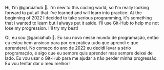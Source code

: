 Hi, I’m @garciahub 👋. I'm new to this coding world, so I'm really looking forward to put all that I've learned and will learn into practice. At the beginning of 2022 I decided to
take serious programming, it's something that i wanted to learn but I always put it aside. I'll use Git-Hub to help me not lose my progression. I'll try my best!

Oi, eu sou @garciahub 👋. Eu sou novo nesse mundo de programação, então eu estou bem ansioso para por em prática tudo que aprendi e que aprenderei. No começo do ano de 2022 eu
decidi levar a sério programação, é algo que eu sempre quis aprender mas sempre deixei de lado. Eu vou usar o Git-Hub para me ajudar a não perder minha progressão. Eu vou tentar
dar o meu melhor!
